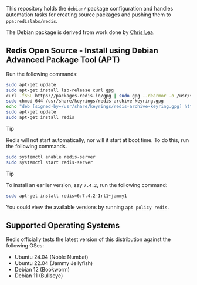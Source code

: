This repository holds the `debian/` package configuration and handles automation tasks for creating source packages and pushing them to `ppa:redislabs/redis`.

The Debian package is derived from work done by [Chris Lea](https://github.com/chrislea).

## Redis Open Source - Install using Debian Advanced Package Tool (APT)

Run the following commands:
```sh
sudo apt-get update
sudo apt-get install lsb-release curl gpg
curl -fsSL https://packages.redis.io/gpg | sudo gpg --dearmor -o /usr/share/keyrings/redis-archive-keyring.gpg
sudo chmod 644 /usr/share/keyrings/redis-archive-keyring.gpg
echo "deb [signed-by=/usr/share/keyrings/redis-archive-keyring.gpg] https://packages.redis.io/deb $(lsb_release -cs) main" | sudo tee /etc/apt/sources.list.d/redis.list
sudo apt-get update
sudo apt-get install redis
```

> [!TIP]
> Redis will not start automatically, nor will it start at boot time. To do this, run the following commands.
> ```sh
> sudo systemctl enable redis-server
> sudo systemctl start redis-server
> ```

> [!TIP]
> To install an earlier version, say `7.4.2`, run the following command:
> ```sh
> sudo apt-get install redis=6:7.4.2-1rl1~jammy1
> ```
>
> You could view the available versions by running `apt policy redis`.

## Supported Operating Systems

Redis officially tests the latest version of this distribution against the following OSes:

- Ubuntu 24.04 (Noble Numbat)
- Ubuntu 22.04 (Jammy Jellyfish)
- Debian 12 (Bookworm)
- Debian 11 (Bullseye)

